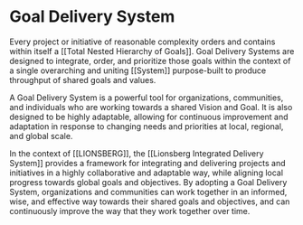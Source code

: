 # Goal Delivery System

Every project or initiative of reasonable complexity orders and contains within itself a [[Total Nested Hierarchy of Goals]]. Goal Delivery Systems are designed to integrate, order, and prioritize those goals within the context of a single overarching and uniting [[System]] purpose-built to produce throughput of shared goals and values. 

A Goal Delivery System is a powerful tool for organizations, communities, and individuals who are working towards a shared Vision and Goal. It is also designed to be highly adaptable, allowing for continuous improvement and adaptation in response to changing needs and priorities at local, regional, and global scale.

In the context of [[LIONSBERG]], the [[Lionsberg Integrated Delivery System]] provides a framework for integrating and delivering projects and initiatives in a highly collaborative and adaptable way, while aligning local progress towards global goals and objectives. By adopting a Goal Delivery System, organizations and communities can work together in an informed, wise, and effective way towards their shared goals and objectives, and can continuously improve the way that they work together over time.